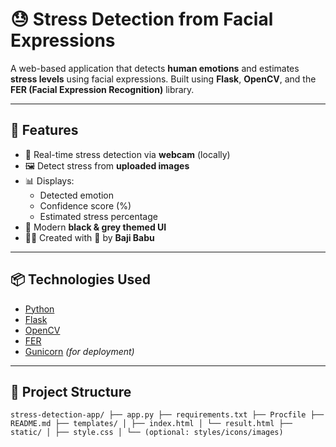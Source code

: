 # 😓 Stress Detection from Facial Expressions

A web-based application that detects **human emotions** and estimates **stress levels** using facial expressions. Built using **Flask**, **OpenCV**, and the **FER (Facial Expression Recognition)** library.

---

## 🚀 Features

- 🎥 Real-time stress detection via **webcam** (locally)
- 🖼️ Detect stress from **uploaded images**
- 📊 Displays:
  - Detected emotion
  - Confidence score (%)
  - Estimated stress percentage
- 🎨 Modern **black & grey themed UI**
- 👨‍💻 Created with 💙 by **Baji Babu**

---

## 📦 Technologies Used

- [Python](https://www.python.org/)
- [Flask](https://flask.palletsprojects.com/)
- [OpenCV](https://opencv.org/)
- [FER](https://github.com/justinshenk/fer)
- [Gunicorn](https://gunicorn.org/) *(for deployment)*

---

## 📁 Project Structure

``` stress-detection-app/ ├── app.py ├── requirements.txt ├── Procfile ├── README.md ├── templates/ │ ├── index.html │ └── result.html ├── static/ │ ├── style.css │ └── (optional: styles/icons/images) ```

